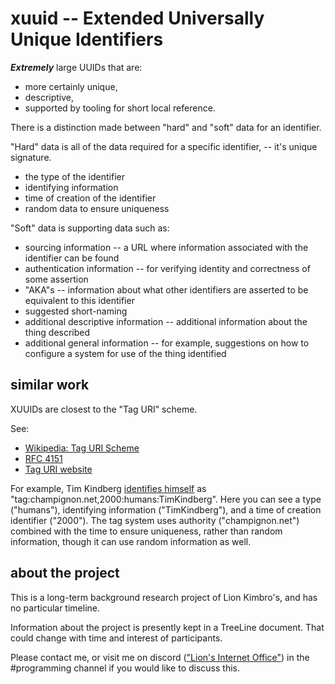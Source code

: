# xuuid -- Extended Universally Unique Identifiers

**_Extremely_** large UUIDs that are:

* more certainly unique,
* descriptive,
* supported by tooling for short local reference.

There is a distinction made between "hard" and "soft" data for an identifier.

"Hard" data is all of the data required for a specific identifier, -- it's unique signature.

* the type of the identifier
* identifying information
* time of creation of the identifier
* random data to ensure uniqueness

"Soft" data is supporting data such as:

* sourcing information -- a URL where information associated with the identifier can be found
* authentication information -- for verifying identity and correctness of some assertion
* "AKA"s -- information about what other identifiers are asserted to be equivalent to this identifier
* suggested short-naming
* additional descriptive information -- additional information about the thing described
* additional general information -- for example, suggestions on how to configure a system for use of the thing identified

## similar work

XUUIDs are closest to the "Tag URI" scheme.

See:

* [Wikipedia: Tag URI Scheme](https://en.wikipedia.org/wiki/Tag_URI_scheme)
* [RFC 4151](https://datatracker.ietf.org/doc/html/rfc4151)
* [Tag URI website](http://www.taguri.org/)

For example, Tim Kindberg [identifies himself](https://champignon.net/about/) as "tag:champignon.net,2000:humans:TimKindberg".  Here you can see a type ("humans"), identifying information ("TimKindberg"), and a time of creation identifier ("2000").  The tag system uses authority ("champignon.net") combined with the time to ensure uniqueness, rather than random information, though it can use random information as well.

## about the project

This is a long-term background research project of Lion Kimbro's, and has no particular timeline.

Information about the project is presently kept in a TreeLine document.  That could change with time and interest of participants.

Please contact me, or visit me on discord (["Lion's Internet Office"](https://discord.gg/QA3qFgx)) in the #programming channel if you would like to discuss this.
